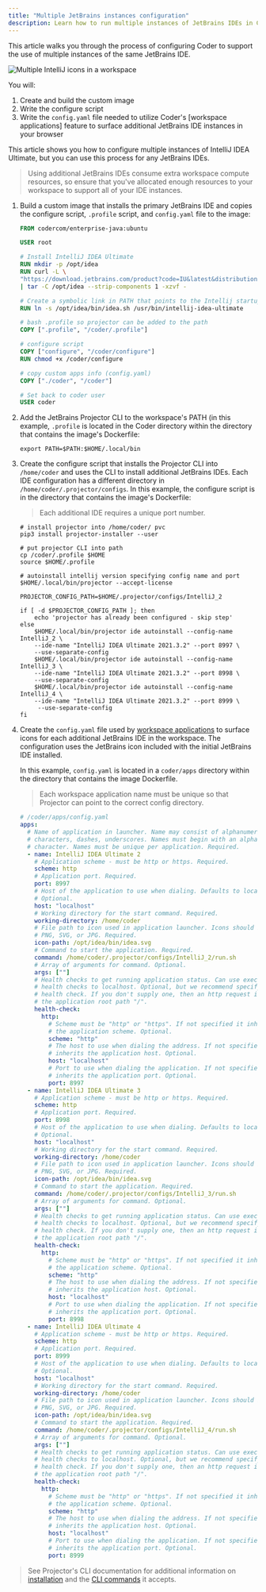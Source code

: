 ```yaml
---
title: "Multiple JetBrains instances configuration"
description: Learn how to run multiple instances of JetBrains IDEs in Coder.
---
```


This article walks you through the process of configuring Coder to support the
use of multiple instances of the same JetBrains IDE.

![Multiple IntelliJ icons in a
workspace](../../assets/workspaces/multi-intellij-icons-smaller.png)

You will:

1. Create and build the custom image
1. Write the configure script
1. Write the `config.yaml` file needed to utilize Coder's [workspace
   applications] feature to surface additional JetBrains IDE instances in your
   browser

This article shows you how to configure multiple instances of IntelliJ IDEA
Ultimate, but you can use this process for any JetBrains IDEs.

> Using additional JetBrains IDEs consume extra workspace compute resources, so
> ensure that you've allocated enough resources to your workspace to support all
> of your IDE instances.

1. Build a custom image that installs the primary JetBrains IDE and copies the
   configure script, `.profile` script, and `config.yaml` file to the image:

   ```Dockerfile
   FROM codercom/enterprise-java:ubuntu

   USER root

   # Install IntelliJ IDEA Ultimate
   RUN mkdir -p /opt/idea
   RUN curl -L \
   "https://download.jetbrains.com/product?code=IU&latest&distribution=linux" \
   | tar -C /opt/idea --strip-components 1 -xzvf -

   # Create a symbolic link in PATH that points to the Intellij startup script.
   RUN ln -s /opt/idea/bin/idea.sh /usr/bin/intellij-idea-ultimate

   # bash .profile so projector can be added to the path
   COPY [".profile", "/coder/.profile"]

   # configure script
   COPY ["configure", "/coder/configure"]
   RUN chmod +x /coder/configure

   # copy custom apps info (config.yaml)
   COPY ["./coder", "/coder"]

   # Set back to coder user
   USER coder
   ```

1. Add the JetBrains Projector CLI to the workspace's PATH (in this example,
   `.profile` is located in the Coder directory within the directory that
   contains the image's Dockerfile:

   ```console
   export PATH=$PATH:$HOME/.local/bin
   ```

1. Create the configure script that installs the Projector CLI into
   `/home/coder` and uses the CLI to install additional JetBrains IDEs. Each IDE
   configuration has a different directory in `/home/coder/.projector/configs`.
   In this example, the configure script is in the directory that contains the
   image's Dockerfile:

   > Each additional IDE requires a unique port number.

   ```console
   # install projector into /home/coder/ pvc
   pip3 install projector-installer --user

   # put projector CLI into path
   cp /coder/.profile $HOME
   source $HOME/.profile

   # autoinstall intellij version specifying config name and port
   $HOME/.local/bin/projector --accept-license

   PROJECTOR_CONFIG_PATH=$HOME/.projector/configs/IntelliJ_2

   if [ -d $PROJECTOR_CONFIG_PATH ]; then
       echo 'projector has already been configured - skip step'
   else
       $HOME/.local/bin/projector ide autoinstall --config-name IntelliJ_2 \
       --ide-name "IntelliJ IDEA Ultimate 2021.3.2" --port 8997 \
       --use-separate-config
       $HOME/.local/bin/projector ide autoinstall --config-name IntelliJ_3 \
       --ide-name "IntelliJ IDEA Ultimate 2021.3.2" --port 8998 \
       --use-separate-config
       $HOME/.local/bin/projector ide autoinstall --config-name IntelliJ_4 \
       --ide-name "IntelliJ IDEA Ultimate 2021.3.2" --port 8999 \
        --use-separate-config
   fi
   ```

1. Create the `config.yaml` file used by
   [workspace applications](../../workspaces/applications.md) to surface icons
   for each additional JetBrains IDE in the workspace. The configuration uses
   the JetBrains icon included with the initial JetBrains IDE installed.

   In this example, `config.yaml` is located in a `coder/apps` directory within
   the directory that contains the image Dockerfile.

   > Each workspace application name must be unique so that Projector can point
   > to the correct config directory.

   ```yaml
   # /coder/apps/config.yaml
   apps:
     # Name of application in launcher. Name may consist of alphanumeric
     # characters, dashes, underscores. Names must begin with an alphanumeric
     # character. Names must be unique per application. Required.
     - name: IntelliJ IDEA Ultimate 2
       # Application scheme - must be http or https. Required.
       scheme: http
       # Application port. Required.
       port: 8997
       # Host of the application to use when dialing. Defaults to localhost.
       # Optional.
       host: "localhost"
       # Working directory for the start command. Required.
       working-directory: /home/coder
       # File path to icon used in application launcher. Icons should be either
       # PNG, SVG, or JPG. Required.
       icon-path: /opt/idea/bin/idea.svg
       # Command to start the application. Required.
       command: /home/coder/.projector/configs/IntelliJ_2/run.sh
       # Array of arguments for command. Optional.
       args: [""]
       # Health checks to get running application status. Can use exec or http
       # health checks to localhost. Optional, but we recommend specifying a
       # health check. If you don't supply one, then an http request is sent to
       # the application root path "/".
       health-check:
         http:
           # Scheme must be "http" or "https". If not specified it inherits
           # the application scheme. Optional.
           scheme: "http"
           # The host to use when dialing the address. If not specified it
           # inherits the application host. Optional.
           host: "localhost"
           # Port to use when dialing the application. If not specified it
           # inherits the application port. Optional.
           port: 8997
     - name: IntelliJ IDEA Ultimate 3
       # Application scheme - must be http or https. Required.
       scheme: http
       # Application port. Required.
       port: 8998
       # Host of the application to use when dialing. Defaults to localhost.
       # Optional.
       host: "localhost"
       # Working directory for the start command. Required.
       working-directory: /home/coder
       # File path to icon used in application launcher. Icons should be either
       # PNG, SVG, or JPG. Required.
       icon-path: /opt/idea/bin/idea.svg
       # Command to start the application. Required.
       command: /home/coder/.projector/configs/IntelliJ_3/run.sh
       # Array of arguments for command. Optional.
       args: [""]
       # Health checks to get running application status. Can use exec or http
       # health checks to localhost. Optional, but we recommend specifying a
       # health check. If you don't supply one, then an http request is sent to
       # the application root path "/".
       health-check:
         http:
           # Scheme must be "http" or "https". If not specified it inherits
           # the application scheme. Optional.
           scheme: "http"
           # The host to use when dialing the address. If not specified it
           # inherits the application host. Optional.
           host: "localhost"
           # Port to use when dialing the application. If not specified it
           # inherits the application port. Optional.
           port: 8998
     - name: IntelliJ IDEA Ultimate 4
       # Application scheme - must be http or https. Required.
       scheme: http
       # Application port. Required.
       port: 8999
       # Host of the application to use when dialing. Defaults to localhost.
       # Optional.
       host: "localhost"
       # Working directory for the start command. Required.
       working-directory: /home/coder
       # File path to icon used in application launcher. Icons should be either
       # PNG, SVG, or JPG. Required.
       icon-path: /opt/idea/bin/idea.svg
       # Command to start the application. Required.
       command: /home/coder/.projector/configs/IntelliJ_4/run.sh
       # Array of arguments for command. Optional.
       args: [""]
       # Health checks to get running application status. Can use exec or http
       # health checks to localhost. Optional, but we recommend specifying a
       # health check. If you don't supply one, then an http request is sent to
       # the application root path "/".
       health-check:
         http:
           # Scheme must be "http" or "https". If not specified it inherits
           # the application scheme. Optional.
           scheme: "http"
           # The host to use when dialing the address. If not specified it
           # inherits the application host. Optional.
           host: "localhost"
           # Port to use when dialing the application. If not specified it
           # inherits the application port. Optional.
           port: 8999
   ```

> See Projector's CLI documentation for additional information on
> [installation](https://github.com/JetBrains/projector-installer#Installation)
> and the
> [CLI commands](https://github.com/JetBrains/projector-installer/blob/master/COMMANDS.md)
> it accepts.
